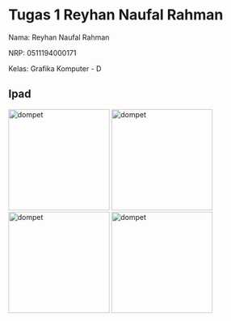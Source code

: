 # Tugas 1 Reyhan Naufal Rahman

Nama: Reyhan Naufal Rahman

NRP: 0511194000171

Kelas: Grafika Komputer - D

## Ipad
<p float='left'>
  <img src="https://user-images.githubusercontent.com/59334824/134023022-5a42d231-3df8-414d-9fd7-04cf54e56661.jpg" alt="dompet" width="200"/>
  <img src="https://user-images.githubusercontent.com/59334824/134023037-aea7b3fc-d2a8-41d1-96aa-a77aea84271f.jpg" alt="dompet" width="200"/>
  <img src="https://user-images.githubusercontent.com/59334824/134023045-9ead57dc-ae92-438c-9fa4-98228746ecdd.jpg" alt="dompet" width="200"/>
  <img src="https://user-images.githubusercontent.com/59334824/134023038-12c473c6-b097-475a-9b02-9d9a7e10899d.jpg" alt="dompet" width="200"/>
</p>





